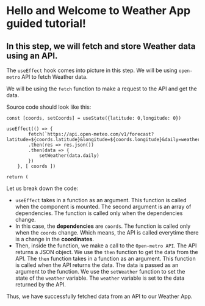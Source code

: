 # Hello and Welcome to **Weather App** guided tutorial!

## In this step, we will fetch and store Weather data using an API.

The `useEffect` hook comes into picture in this step. We will be using `open-metro` API to fetch Weather data.

We will be using the `fetch` function to make a request to the API and get the data.

Source code should look like this:

```
const [coords, setCoords] = useState({latitude: 0,longitude: 0})

useEffect(() => {
		fetch(`https://api.open-meteo.com/v1/forecast?latitude=${coords.latitude}&longitude=${coords.longitude}&daily=weathercode,temperature_2m_max,temperature_2m_min&timezone=auto`)
		.then(res => res.json())
		.then(data => {
			setWeather(data.daily)
		})
	}, [ coords ])

return (
```

Let us break down the code:

-   `useEffect` takes in a function as an argument. This function is called when the component is mounted. The second argument is an array of dependencies. The function is called only when the dependencies change.
-   In this case, the **dependencies** are `coords`. The function is called only when the `coords` change. Which means, the API is called everytime there is a change in the **coordinates**.
-   Then, inside the function, we make a call to the `Open-metro API`. The API returns a JSON object. We use the `then` function to get the data from the API. The `then` function takes in a function as an argument. This function is called when the API returns the data. The data is passed as an argument to the function. We use the `setWeather` function to set the state of the `weather` variable. The `weather` variable is set to the data returned by the API.

Thus, we have successfully fetched data from an API to our Weather App.
